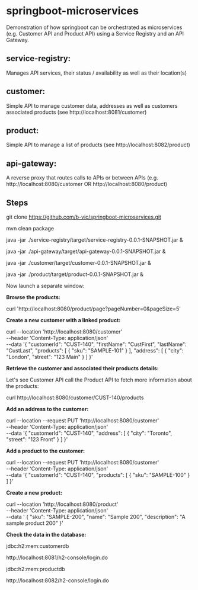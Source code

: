 # springboot-microservices

Demonstration of how springboot can be orchestrated as microservices (e.g. Customer API and Product API) using a Service Registry and an API Gateway.


## service-registry: 

Manages API services, their status / availability as well as their location(s)


## customer: 

Simple API to manage customer data, addresses as well as customers associated products (see http://localhost:8081/customer)


## product: 

Simple API to manage a list of products (see http://localhost:8082/product)


## api-gateway: 

A reverse proxy that routes calls to APIs or between APIs (e.g. http://localhost:8080/customer OR http://localhost:8080/product)


## Steps

git clone https://github.com/b-vic/springboot-microservices.git

mvn clean package

java -jar ./service-registry/target/service-registry-0.0.1-SNAPSHOT.jar &

java -jar ./api-gateway/target/api-gateway-0.0.1-SNAPSHOT.jar &

java -jar ./customer/target/customer-0.0.1-SNAPSHOT.jar &

java -jar ./product/target/product-0.0.1-SNAPSHOT.jar &


Now launch a separate window:


**Browse the products:**

curl 'http://localhost:8080/product/page?pageNumber=0&pageSize=5'


**Create a new customer with a linked product:**

curl --location 'http://localhost:8080/customer' \
--header 'Content-Type: application/json' \
--data '{
    "customerId": "CUST-140",
    "firstName": "CustFirst",
    "lastName": "CustLast",
    "products": [
        {
            "sku": "SAMPLE-101"
        }
    ],
    "address": [
        {
            "city": "London",
            "street": "123 Main"
        }
    ]
}'

**Retrieve the customer and associated their products details:**

Let's see Customer API call the Product API to fetch more information about the products:

curl http://localhost:8080/customer/CUST-140/products


**Add an address to the customer:**

curl --location --request PUT 'http://localhost:8080/customer' \
--header 'Content-Type: application/json' \
--data '{
    "customerId": "CUST-140",
    "address": [
        {
            "city": "Toronto",
            "street": "123 Front"
        }
    ]
}'

**Add a product to the customer:**

curl --location --request PUT 'http://localhost:8080/customer' \
--header 'Content-Type: application/json' \
--data '{
    "customerId": "CUST-140",
    "products": [
        {
            "sku": "SAMPLE-100"
        }
    ]
}'

**Create a new product:**

curl --location 'http://localhost:8080/product' \
--header 'Content-Type: application/json' \
--data '    {
        "sku": "SAMPLE-200",
        "name": "Sample 200",
        "description": "A sample product 200"
    }'


**Check the data in the database:**

jdbc:h2:mem:customerdb

http://localhost:8081/h2-console/login.do

jdbc:h2:mem:productdb

http://localhost:8082/h2-console/login.do


